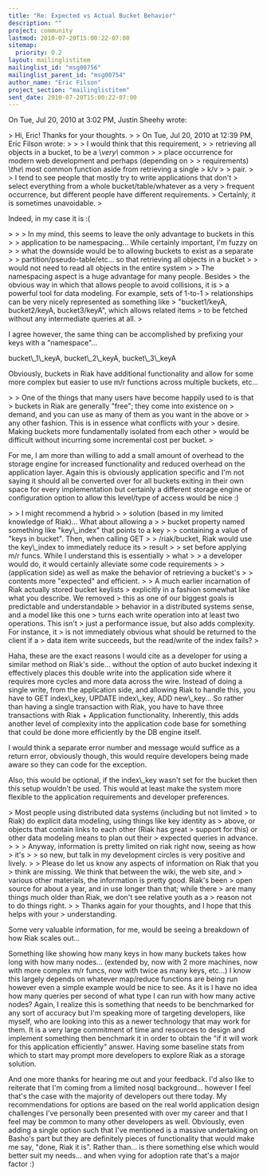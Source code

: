 ```yaml
---
title: "Re: Expected vs Actual Bucket Behavior"
description: ""
project: community
lastmod: 2010-07-20T15:00:22-07:00
sitemap:
  priority: 0.2
layout: mailinglistitem
mailinglist_id: "msg00756"
mailinglist_parent_id: "msg00754"
author_name: "Eric Filson"
project_section: "mailinglistitem"
sent_date: 2010-07-20T15:00:22-07:00
---
```



On Tue, Jul 20, 2010 at 3:02 PM, Justin Sheehy  wrote:

&gt; Hi, Eric! Thanks for your thoughts.
&gt;
&gt; On Tue, Jul 20, 2010 at 12:39 PM, Eric Filson  wrote:
&gt;
&gt; &gt; I would think that this requirement,
&gt; &gt; retrieving all objects in a bucket, to be a \\_very\\_ common
&gt; &gt; place occurrence for modern web development and perhaps (depending on
&gt; &gt; requirements) \\_the\\_ most common function aside from retrieving a single
&gt; k/v
&gt; &gt; pair.
&gt;
&gt; I tend to see people that mostly try to write applications that don't
&gt; select everything from a whole bucket/table/whatever as a very
&gt; frequent occurrence, but different people have different requirements.
&gt; Certainly, it is sometimes unavoidable.
&gt;

Indeed, in my case it is :(


&gt;
&gt; &gt; In my mind, this seems to leave the only advantage to buckets in this
&gt; &gt; application to be namespacing... While certainly important, I'm fuzzy on
&gt; &gt; what the downside would be to allowing buckets to exist as a separate
&gt; &gt; partition/pseudo-table/etc... so that retrieving all objects in a bucket
&gt; &gt; would not need to read all objects in the entire system
&gt;
&gt; The namespacing aspect is a huge advantage for many people. Besides
&gt; the obvious way in which that allows people to avoid collisions, it is
&gt; a powerful tool for data modeling. For example, sets of 1-to-1
&gt; relationships can be very nicely represented as something like
&gt; "bucket1/keyA, bucket2/keyA, bucket3/keyA", which allows related items
&gt; to be fetched without any intermediate queries at all.
&gt;

I agree however, the same thing can be accomplished by prefixing your keys
with a "namespace"...

bucket\\_1\\_keyA, bucket\\_2\\_keyA, bucket\\_3\\_keyA

Obviously, buckets in Riak have additional functionality and allow for some
more complex but easier to use m/r functions across multiple buckets,
etc...


&gt;
&gt; One of the things that many users have become happily used to is that
&gt; buckets in Riak are generally "free"; they come into existence on
&gt; demand, and you can use as many of them as you want in the above or
&gt; any other fashion. This is in essence what conflicts with your
&gt; desire. Making buckets more fundamentally isolated from each other
&gt; would be difficult without incurring some incremental cost per bucket.
&gt;

For me, I am more than willing to add a small amount of overhead to the
storage engine for increased functionality and reduced overhead on the
application layer. Again this is obviously application specific and I'm not
saying it should all be converted over for all buckets exiting in their own
space for every implementation but certainly a different storage engine or
configuration option to allow this level/type of access would be nice :)


&gt; &gt; I might recommend a hybrid
&gt; &gt; solution (based in my limited knowledge of Riak)... What about allowing a
&gt; &gt; bucket property named something like "key\\_index" that points to a key
&gt; &gt; containing a value of "keys in bucket". Then, when calling GET
&gt; &gt; /riak/bucket, Riak would use the key\\_index to immediately reduce its
&gt; result
&gt; &gt; set before applying m/r funcs. While I understand this is essentially
&gt; what
&gt; &gt; a developer would do, it would certainly alleviate some code requirements
&gt; &gt; (application side) as well as make the behavior of retrieving a bucket's
&gt; &gt; contents more "expected" and efficient.
&gt;
&gt; A much earlier incarnation of Riak actually stored bucket keylists
&gt; explicitly in a fashion somewhat like what you describe. We removed
&gt; this as one of our biggest goals is predictable and understandable
&gt; behavior in a distributed systems sense, and a model like this one
&gt; turns each write operation into at least two operations. This isn't
&gt; just a performance issue, but also adds complexity. For instance, it
&gt; is not immediately obvious what should be returned to the client if a
&gt; data item write succeeds, but the read/write of the index fails?
&gt;

Haha, these are the exact reasons I would cite as a developer for using a
similar method on Riak's side... without the option of auto bucket indexing
it effectively places this double write into the application side where it
requires more cycles and more data across the wire. Instead of doing a
single write, from the application side, and allowing Riak to handle this,
you have to GET index\\_key, UPDATE index\\_key, ADD new\\_key... So rather than
having a single transaction with Riak, you have to have three transactions
with Riak + Application functionality. Inherently, this adds another level
of complexity into the application code base for something that could be
done more efficiently by the DB engine itself.

I would think a separate error number and message would suffice as a return
error, obviously though, this would require developers being made aware so
they can code for the exception.

Also, this would be optional, if the index\\_key wasn't set for the bucket
then this setup wouldn't be used. This would at least make the system more
flexible to the application requirements and developer preferences.


&gt; Most people using distributed data systems (including but not limited
&gt; to Riak) do explicit data modeling, using things like key identity as
&gt; above, or objects that contain links to each other (Riak has great
&gt; support for this) or other data modeling means to plan out their
&gt; expected queries in advance.
&gt;
&gt; &gt; Anyway, information is pretty limited on riak right now, seeing as how
&gt; it's
&gt; &gt; so new, but talk in my development circles is very positive and lively.
&gt;
&gt; Please do let us know any aspects of information on Riak that you
&gt; think are missing. We think that between the wiki, the web site, and
&gt; various other materials, the information is pretty good. Riak's been
&gt; open source for about a year, and in use longer than that; while there
&gt; are many things much older than Riak, we don't see relative youth as a
&gt; reason not to do things right.
&gt;
&gt; Thanks again for your thoughts, and I hope that this helps with your
&gt; understanding.


Some very valuable information, for me, would be seeing a breakdown of how
Riak scales out...

Something like showing how many keys in how many buckets takes how long with
how many nodes... (extended by, now with 2 more machines, now with more
complex m/r funcs, now with twice as many keys, etc...) I know this largely
depends on whatever map/reduce functions are being run however even a simple
example would be nice to see. As it is I have no idea how many queries per
second of what type I can run with how many active nodes? Again, I realize
this is something that needs to be benchmarked for any sort of accuracy but
I'm speaking more of targeting developers, like myself, who are looking into
this as a newer technology that may work for them. It is a very large
commitment of time and resources to design and implement something then
benchmark it in order to obtain the "if it will work for this application
efficiently" answer. Having some baseline stats from which to start may
prompt more developers to explore Riak as a storage solution.

And one more thanks for hearing me out and your feedback. I'd also like to
reiterate that I'm coming from a limited nosql background... however I feel
that's the case with the majority of developers out there today. My
recommendations for options are based on the real world application design
challenges I've personally been presented with over my career and that I
feel may be common to many other developers as well. Obviously, even adding
a single option such that I've mentioned is a massive undertaking on Basho's
part but they are definitely pieces of functionality that would make me say,
"done, Riak it is". Rather than... is there something else which would
better suit my needs... and when vying for adoption rate that's a major
factor :)

